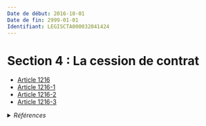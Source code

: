 ```yaml
---
Date de début: 2016-10-01
Date de fin: 2999-01-01
Identifiant: LEGISCTA000032041424
---
```


<h1>Section 4 : La cession de contrat</h1>

- [Article 1216](article_1216.md)
- [Article 1216-1](article_1216-1.md)
- [Article 1216-2](article_1216-2.md)
- [Article 1216-3](article_1216-3.md)

<details>
  <summary><em>Références</em></summary>

  <h2>Articles faisant référence à la section</h2>
  
  <ul>
    <li>
      <a href="https://legal.tricoteuses.fr//redirection/LEGIARTI000032006591?vers=git&vers=legifrance">Ordonnance n° 2016-131 du 10 février 2016 portant réforme du droit des contrats, du régime général et de la preuve des obligations - article 2 ENTIEREMENT_MODIF</a> MODIFIE source
    </li>
  </ul>
</details>
